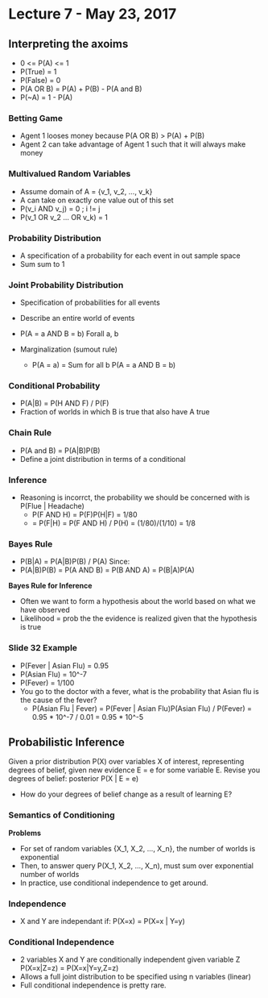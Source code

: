 # Lecture 7 - May 23, 2017

## Interpreting the axoims
- 0 <= P(A) <= 1
- P(True) = 1
- P(False) = 0
- P(A OR B) = P(A) + P(B) - P(A and B)
- P(~A) = 1 - P(A)

### Betting Game
- Agent 1 looses money because P(A OR B) > P(A) + P(B)
- Agent 2 can take advantage of Agent 1 such that it will always make money

### Multivalued Random Variables
- Assume domain of A = {v_1, v_2, ..., v_k}
- A can take on exactly one value out of this set
- P(v_i AND v_j) = 0 ; i != j
- P(v_1 OR v_2 ... OR v_k) = 1

### Probability Distribution
- A specification of a probability for each event in out sample space
- Sum sum to 1

### Joint Probability Distribution
- Specification of probabilities for all events
- Describe an entire world of events
- P(A = a AND B = b) Forall a, b

- Marginalization (sumout rule)
  - P(A = a) = Sum for all b P(A = a AND B = b)

### Conditional Probability
- P(A|B) = P(H AND F) / P(F)
- Fraction of worlds in which B is true that also have A true

### Chain Rule
- P(A and B) = P(A|B)P(B)
- Define a joint distribution in terms of a conditional

### Inference
- Reasoning is incorrct, the probability we should be concerned with is P(Flue | Headache)
  - P(F AND H) = P(F)P(H|F) = 1/80
  - = P(F|H) = P(F AND H) / P(H) = (1/80)/(1/10) = 1/8

### Bayes Rule
- P(B|A) = P(A|B)P(B) / P(A)
Since:
- P(A|B)P(B) = P(A AND B) = P(B AND A) = P(B|A)P(A)

**Bayes Rule for Inference**
- Often we want to form a hypothesis about the world based on what we have observed
- Likelihood = prob the the evidence is realized given that the hypothesis is true

### Slide 32 Example
- P(Fever | Asian Flu) = 0.95
- P(Asian Flu) = 10^-7
- P(Fever) = 1/100
- You go to the doctor with a fever, what is the probability that Asian flu is the cause of the fever?
  - P(Asian Flu | Fever) = P(Fever | Asian Flu)P(Asian Flu) / P(Fever) = 0.95 * 10^-7 / 0.01 = 0.95 * 10^-5

## Probabilistic Inference
Given a prior distribution P(X) over variables X of interest, representing degrees of belief, given new evidence E = e for some variable E. Revise you degrees of belief: posterior P(X | E = e)

- How do your degrees of belief change as a result of learning E?

### Semantics of Conditioning

**Problems**
- For set of random variables {X_1, X_2, ..., X_n}, the number of worlds is exponential
- Then, to answer query P(X_1, X_2, ..., X_n), must sum over exponential number of worlds
- In practice, use conditional independence to get around.

### Independence
- X and Y are independant if: P(X=x) = P(X=x | Y=y)

### Conditional Independence
- 2 variables X and Y are conditionally independent given variable Z
P(X=x|Z=z) = P(X=x|Y=y,Z=z)
- Allows a full joint distribution to be specified using n variables (linear)
- Full conditional independence is pretty rare.


